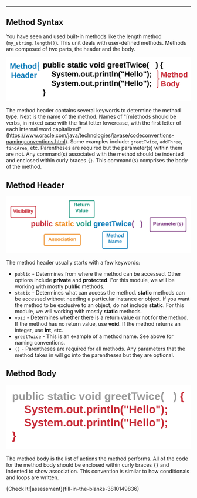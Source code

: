 ----------

## Method Syntax

You have seen and used built-in methods like the length method (`my_string.length()`). This unit deals with user-defined methods. Methods are composed of two parts, the header and the body.

![.guides/img/MethodFull](.guides/img/MethodFull.png)

The method header contains several keywords to determine the method type. Next is the name of the method. Names of "[m]ethods should be verbs, in mixed case with the first letter lowercase, with the first letter of each internal word capitalized" (https://www.oracle.com/java/technologies/javase/codeconventions-namingconventions.html). Some examples include: `greetTwice`, `addThree`, `findArea`, etc. Parentheses are required but the parameter(s) within them are not. Any command(s) associated with the method should be indented and enclosed within curly braces `{}`. This command(s) comprises the body of the method.

## Method Header

![.guides/img/MethodHeader](.guides/img/MethodHeader.png)

The method header usually starts with a few keywords:
* `public` - Determines from where the method can be accessed. Other options include **private** and **protected**. For this module, we will be working with mostly **public** methods.
* `static` - Determines what can access the method. **static** methods can be accessed without needing a particular instance or object. If you want the method to be exclusive to an object, do not include **static**. For this module, we will working with mostly **static** methods.
* `void` - Determines whether there is a return value or not for the method. If the method has no return value, use **void**. If the method returns an integer, use **int**, etc.
* `greetTwice` - This is an example of a method name. See above for naming conventions.
* `()` - Parentheses are required for all methods. Any parameters that the method takes in will go into the parentheses but they are optional.

## Method Body

![.guides/img/MethodBody](.guides/img/MethodBody.png)

The method body is the list of actions the method performs. All of the code for the method body should be enclosed within curly braces `{}` and indented to show association. This convention is similar to how conditionals and loops are written.

{Check It!|assessment}(fill-in-the-blanks-3810149836)

